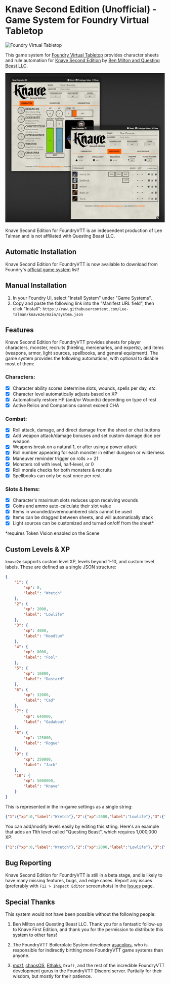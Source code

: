 # Knave Second Edition (Unofficial) - Game System for Foundry Virtual Tabletop
![Foundry Virtual Tabletop](https://img.shields.io/badge/foundry-v11-green)

This game system for [Foundry Virtual Tabletop](https://foundryvtt.com/) provides character sheets and rule automation for [Knave Second Edition](https://www.kickstarter.com/projects/questingbeast/knave-rpg-second-edition) by [Ben Milton and Questing Beast LLC](https://questingbeast.substack.com/). 

![Sheet Screenshot](./assets/sheet-screenshot.png)

Knave Second Edition for FoundryVTT is an independent production of Lee Talman and is not affiliated with Questing Beast LLC. 

## Automatic Installation
Knave Second Edition for FoundryVTT is now available to download from Foundry's [official game system](https://foundryvtt.com/packages/knave2e) list!

## Manual Installation
1. In your Foundry UI, select "Install System" under "Game Systems".
2. Copy and paste the following link into the "Manifest URL field", then click "Install":
`https://raw.githubusercontent.com/Lee-Talman/knave2e/main/system.json`


## Features
Knave Second Edition for FoundryVTT provides sheets for player characters, monster, recruits (hireling, mercenaries, and experts), and items (weapons, armor, light sources, spellbooks, and general equipment). The game system provides the following automations, with optional to disable most of them:

### Characters:
- [x] Character ability scores determine slots, wounds, spells per day, *etc*.
- [x] Character level automatically adjusts based on XP
- [x] Automatically restore HP (and/or Wounds) depending on type of rest
- [x] Active Relics and Companions cannot exceed CHA

### Combat:
- [x] Roll attack, damage, and direct damage from the sheet or chat buttons
- [x] Add weapon attack/damage bonuses and set custom damage dice per weapon
- [x] Weapons break on a natural 1, or after using a power attack
- [x] Roll number appearing for each monster in either dungeon or wilderness
- [x] Maneuver reminder trigger on rolls >= 21
- [x] Monsters roll with level, half-level, or 0
- [x] Roll morale checks for both monsters & recruits
- [x] Spellbooks can only be cast once per rest

### Slots & Items:
- [x] Character's maximum slots reduces upon receiving wounds
- [x] Coins and ammo auto-calculate their slot value 
- [x] Items in wounded/overencumbered slots cannot be used
- [x] Items can be dragged between sheets, and will automatically stack
- [x] Light sources can be customized and turned on/off from the sheet*

*requires Token Vision enabled on the Scene

## Custom Levels & XP
`knave2e` supports custom level XP, levels beyond 1-10, and custom level labels. These are defined as a single JSON structure:

```json
{
    "1": {
        "xp": 0,
        "label": "Wretch"
    },
    "2": {
        "xp": 2000,
        "label": "Lowlife"
    },
    "3": {
        "xp": 4000,
        "label": "Hoodlum"
    },
    "4": {
        "xp": 8000,
        "label": "Fool"
    },
    "5": {
        "xp": 16000,
        "label": "Dastard"
    },
    "6": {
        "xp": 32000,
        "label": "Cad"
    },
    "7": {
        "xp": 640000,
        "label": "Gadabout"
    },
    "8": {
        "xp": 125000,
        "label": "Rogue"
    },
    "9": {
        "xp": 250000,
        "label": "Jack"
    },
    "10": {
        "xp": 5000000,
        "label": "Knave"
    }
}
```

This is represented in the in-game settings as a single string:

```json
{"1":{"xp":0,"label":"Wretch"},"2":{"xp":2000,"label":"Lowlife"},"3":{"xp":4000,"label":"Hoodlum"},"4":{"xp":8000,"label":"Fool"},"5":{"xp":16000,"label":"Dastard"},"6":{"xp":32000,"label":"Cad"},"7":{"xp":64000,"label":"Gadabout"},"8":{"xp":125000,"label":"Rogue"},"9":{"xp":250000,"label":"Jack"},"10":{"xp":500000,"label":"Knave"}}
```

You can add/modify levels easily by editing this string. Here's an example that adds an 11th level called "Questing Beast", which requires 1,000,000 XP:

```json
{"1":{"xp":0,"label":"Wretch"},"2":{"xp":2000,"label":"Lowlife"},"3":{"xp":4000,"label":"Hoodlum"},"4":{"xp":8000,"label":"Fool"},"5":{"xp":16000,"label":"Dastard"},"6":{"xp":32000,"label":"Cad"},"7":{"xp":64000,"label":"Gadabout"},"8":{"xp":125000,"label":"Rogue"},"9":{"xp":250000,"label":"Jack"},"10":{"xp":500000,"label":"Knave"},"11":{"xp":1000000,"label":"Questing Beast"}}
```

## Bug Reporting
Knave Second Edition for FoundryVTT is still in a beta stage, and is likely to have many missing features, bugs, and edge cases. Report any issues (preferably with `F12 > Inspect Editor` screenshots) in the [Issues](https://github.com/Lee-Talman/knave2e/issues) page.

## Special Thanks
This system would not have been possible without the following people:
1. Ben Milton and Questing Beast LLC. Thank you for a fantastic follow-up to Knave First Edition, and thank you for the permission to distribute this system to other fans!

2. The FoundryVTT Boilerplate System developer [asacolips](https://github.com/asacolips), who is responsible for indirectly birthing more FoundryVTT game systems than anyone.

3. [mxzf](https://gitlab.com/mxzf), [chaosOS](https://github.com/JPMeehan), [Ethaks](https://github.com/Ethaks), `Draft`, and the rest of the incredible FoundryVTT development gurus in the FoundryVTT Discord server. Partially for their wisdom, but mostly for their patience.


